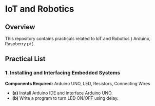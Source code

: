 # IoT and Robotics 

## Overview
This repository contains practicals related to IoT and Robotics ( Arduino, Raspberry pi ).

## Practical List

### 1. Installing and Interfacing Embedded Systems
**Components Required:** Arduino UNO, LED, Resistors, Connecting Wires  
- **(a)** Install Arduino IDE and interface Arduino UNO.
- **(b)** Write a program to turn LED ON/OFF using delay.
